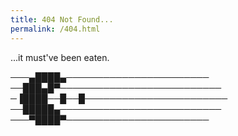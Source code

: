 ```yaml
---
title: 404 Not Found...
permalink: /404.html
---
```


...it must've been eaten.

───▄████▄───────────────────────
──███▄█▀──────────────────────────
─▐████──█──█───────────────────────
──█████▄──────────────────────────
───▀████▀───────────────────────
        
